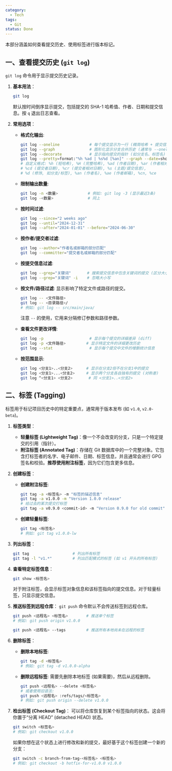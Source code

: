 ```yaml
---
category:
  - Tech
tags:
  - Git
status: Done
---
```

本部分涵盖如何查看提交历史、使用标签进行版本标记。

## 一、查看提交历史 (`git log`)

`git log` 命令用于显示提交历史记录。

1.  **基本用法**：
    ```bash
    git log
    ```
    默认按时间倒序显示提交，包括提交的 SHA-1 哈希值、作者、日期和提交信息。按 `q` 退出日志查看。

2.  **常用选项**：
    * **格式化输出**:
        ```bash
        git log --oneline             # 每个提交显示为一行 (精简哈希 + 提交信息)
        git log --graph               # 图形化显示分支合并历史 (通常与 --oneline, --decorate 一起使用)
        git log --decorate            # 显示指向提交的指针 (如分支名、标签名)
        git log --pretty=format:"%h %ad | %s%d [%an]" --graph --date=short
        # 自定义格式: %h (短哈希), %H (完整哈希), %ad (作者日期), %ar (作者相对日期),
        # %cd (提交者日期), %cr (提交者相对日期), %s (主题/提交信息),
        # %d (修饰, 如分支/标签), %an (作者名), %ae (作者邮箱), %cn, %ce
        ```
    * **限制输出数量**:
        ```bash
        git log -n <数量>             # 例如: git log -3 (显示最近3条)
        git log -<数量>               # 同上
        ```
    * **按时间过滤**:
        ```bash
        git log --since="2 weeks ago"
        git log --until="2024-12-31"
        git log --after="2024-01-01" --before="2024-06-30"
        ```
    * **按作者/提交者过滤**:
        ```bash
        git log --author="作者名或邮箱的部分匹配"
        git log --committer="提交者名或邮箱的部分匹配"
        ```
    * **按提交信息过滤**:
        ```bash
        git log --grep="关键词"       # 搜索提交信息中包含关键词的提交 (区分大小写)
        git log --grep="关键词" -i    # 忽略大小写
        ```
    * **按文件/路径过滤**:
        显示影响了特定文件或路径的提交。
        ```bash
        git log -- <文件路径>
        git log -- <目录路径>/
        # 例如: git log -- src/main/java/
        ```
        注意 `--` 的使用，它用来分隔修订参数和路径参数。

    * **查看文件更改详情**:
        ```bash
        git log -p                    # 显示每个提交的详细差异 (diff)
        git log -p <文件路径>         # 显示特定文件的详细更改历史
        git log --stat                # 显示每个提交中文件的增删统计信息
        ```
    * **按范围显示**:
        ```bash
        git log <分支1>..<分支2>      # 显示在分支2但不在分支1中的提交
        git log <分支1>...<分支2>     # 显示两个分支各自独有的提交 (对称差)
        git log ^<分支1> <分支2>       # 同 <分支1>..<分支2>
        ```

## 二、标签 (Tagging)

标签用于标记项目历史中的特定重要点，通常用于版本发布 (如 `v1.0`, `v2.0-beta`)。

1.  **标签类型**：
    * **轻量标签 (Lightweight Tag)**：像一个不会改变的分支，只是一个特定提交的引用（指针）。
    * **附注标签 (Annotated Tag)**：存储在 Git 数据库中的一个完整对象。它包含打标签者的名字、电子邮件、日期、标签信息，并且通常会进行 GPG 签名和校验。**推荐使用附注标签**，因为它们包含更多信息。

2.  **创建标签**：
    * **创建附注标签**:
        ```bash
        git tag -a <标签名> -m "标签的描述信息"
        git tag -a v1.0.0 -m "Version 1.0.0 release"
        # 给过去的某次提交打标签
        git tag -a v0.9.0 <commit-id> -m "Version 0.9.0 for old commit"
        ```
    * **创建轻量标签**:
        ```bash
        git tag <标签名>
        # 例如: git tag v1.0.0-lw
        ```

3.  **列出标签**：
    ```bash
    git tag                   # 列出所有标签
    git tag -l "v1.*"         # 列出匹配模式的标签 (如 v1 开头的所有标签)
    ```

4.  **查看特定标签信息**：
    ```bash
    git show <标签名>
    ```
    对于附注标签，会显示标签对象信息和该标签指向的提交信息。对于轻量标签，只显示提交信息。

5.  **推送标签到远程仓库**：
    `git push` 命令默认不会传送标签到远程仓库。
    ```bash
    git push <远程名> <标签名>        # 推送单个标签
    # 例如: git push origin v1.0.0

    git push <远程名> --tags         # 推送所有本地尚未在远程的标签
    ```

6.  **删除标签**：
    * **删除本地标签**:
        ```bash
        git tag -d <标签名>
        # 例如: git tag -d v1.0.0-alpha
        ```
    * **删除远程标签**:
        需要先删除本地标签 (如果需要)，然后从远程删除。
        ```bash
        git push <远程名> --delete <标签名>
        # 或者使用旧语法:
        git push <远程名> :refs/tags/<标签名>
        # 例如: git push origin --delete v1.0.0
        ```

7.  **检出标签 (Checkout Tag)**：
    可以将仓库恢复到某个标签指向的状态。这会将你置于“分离 HEAD” (detached HEAD) 状态。
    ```bash
    git switch <标签名>
    # 例如: git checkout v1.0.0
    ```
    如果你想在这个状态上进行修改和新的提交，最好基于这个标签创建一个新的分支：
    ```bash
    git switch -c branch-from-tag-<标签名> <标签名>
    # 例如: git checkout -b hotfix-for-v1.0.0 v1.0.0
    ```
